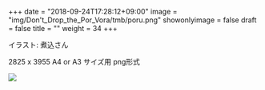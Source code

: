 +++
date = "2018-09-24T17:28:12+09:00"
image = "img/Don't_Drop_the_Por_Vora/tmb/poru.png"
showonlyimage = false
draft = false
title = ""
weight = 34
+++

イラスト: 煮込さん

2825 x 3955
A4 or A3 サイズ用
png形式

![](/img/Don't_Drop_the_Por_Vora/poru.png)

